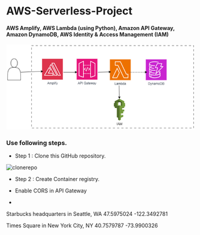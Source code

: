 # AWS-Serverless-Project

#### AWS Amplify, AWS Lambda (using Python), Amazon API Gateway, Amazon DynamoDB, AWS Identity & Access Management (IAM)

![Architectural Diagram](Architecture-Diagram.png)

### Use following steps.

- Step 1 : Clone this GitHub repository.

![clonerepo](screenshots/1.clonerepo.png)

- Step 2 : Create Container registry.

- Enable CORS in API Gateway

-

Starbucks headquarters in Seattle, WA
47.5975024
-122.3492781

Times Square in New York City, NY
40.7579787
-73.9900326
